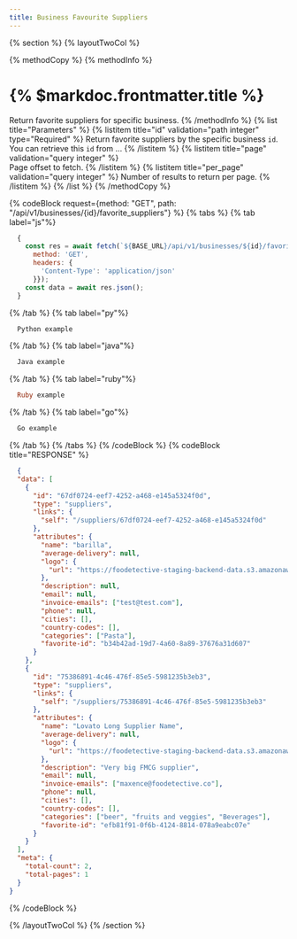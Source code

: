 ```yaml
---
title: Business Favourite Suppliers
---
```

{% section %}
{% layoutTwoCol %}

{% methodCopy %}
{% methodInfo %}
  # {% $markdoc.frontmatter.title %}
  Return favorite suppliers for specific business.
{% /methodInfo %}
{% list title="Parameters" %}
  {% listitem title="id" validation="path integer" type="Required" %}
  Return favorite suppliers by the specific business `id`. You can retrieve this `id` from ...
  {% /listitem %}
  {% listitem title="page" validation="query integer" %}	
  Page offset to fetch.
  {% /listitem %}
  {% listitem title="per_page" validation="query integer" %}
  Number of results to return per page.
  {% /listitem %}
{% /list %}
{% /methodCopy %}

{% codeBlock request={method: "GET", path: "/api/v1/businesses/{id}/favorite_suppliers"} %}
{% tabs %}
  {% tab label="js"%}
  ```js
    {
      const res = await fetch(`${BASE_URL}/api/v1/businesses/${id}/favorite_suppliers`, {
        method: 'GET',
        headers: {
          'Content-Type': 'application/json'
        }});
      const data = await res.json();
    }
  ```
  {% /tab %}
  {% tab label="py"%}
  ```py
    Python example
  ```
  {% /tab %}
  {% tab label="java"%}
  ```java
    Java example
  ```
  {% /tab %}
  {% tab label="ruby"%}
  ```ruby
    Ruby example
  ```
  {% /tab %}
  {% tab label="go"%}
  ```go
    Go example
  ```
  {% /tab %}
{% /tabs %}
{% /codeBlock %}
{% codeBlock title="RESPONSE" %}
  ```json
    {
    "data": [
      {
        "id": "67df0724-eef7-4252-a468-e145a5324f0d",
        "type": "suppliers",
        "links": {
          "self": "/suppliers/67df0724-eef7-4252-a468-e145a5324f0d"
        },
        "attributes": {
          "name": "barilla",
          "average-delivery": null,
          "logo": {
            "url": "https://foodetective-staging-backend-data.s3.amazonaws.com/uploads/supplier/logo/67df0724-eef7-4252-a468-e145a5324f0d/2d88b1f0-a19b-4190-8b39-bac843e363b3.png"
          },
          "description": null,
          "email": null,
          "invoice-emails": ["test@test.com"],
          "phone": null,
          "cities": [],
          "country-codes": [],
          "categories": ["Pasta"],
          "favorite-id": "b34b42ad-19d7-4a60-8a89-37676a31d607"
        }
      },
      {
        "id": "75386891-4c46-476f-85e5-5981235b3eb3",
        "type": "suppliers",
        "links": {
          "self": "/suppliers/75386891-4c46-476f-85e5-5981235b3eb3"
        },
        "attributes": {
          "name": "Lovato Long Supplier Name",
          "average-delivery": null,
          "logo": {
            "url": "https://foodetective-staging-backend-data.s3.amazonaws.com/uploads/supplier/logo/75386891-4c46-476f-85e5-5981235b3eb3/54e61465-f620-480a-99f4-3a23c58096b9.png"
          },
          "description": "Very big FMCG supplier",
          "email": null,
          "invoice-emails": ["maxence@foodetective.co"],
          "phone": null,
          "cities": [],
          "country-codes": [],
          "categories": ["beer", "fruits and veggies", "Beverages"],
          "favorite-id": "efb81f91-0f6b-4124-8814-078a9eabc07e"
        }
      }
    ],
    "meta": {
      "total-count": 2,
      "total-pages": 1
    }
  }
  ```
{% /codeBlock %}  

{% /layoutTwoCol %}
{% /section %}